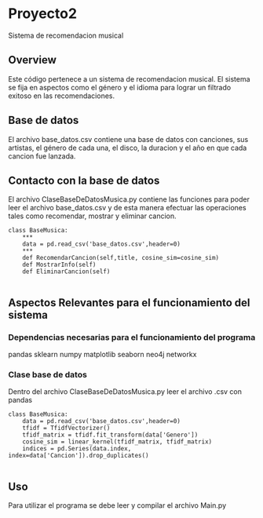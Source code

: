 # Proyecto2
Sistema de recomendacion musical

## Overview
Este código pertenece a un sistema de recomendacion musical. El sistema se fija en aspectos como el género y el idioma para
lograr un filtrado exitoso en las recomendaciones.

## Base de datos
El archivo base_datos.csv contiene una base de datos con canciones, sus artistas, el género de cada una, el disco,
la duracion y el año en que cada cancion fue lanzada.

## Contacto con la base de datos
El archivo ClaseBaseDeDatosMusica.py contiene las funciones para poder leer el archivo base_datos.csv y de esta manera 
efectuar las operaciones tales como recomendar, mostrar y eliminar cancion.
```
class BaseMusica:
    ***
    data = pd.read_csv('base_datos.csv',header=0)
    ***
    def RecomendarCancion(self,title, cosine_sim=cosine_sim)
    def MostrarInfo(self)
    def EliminarCancion(self)
    
```

## Aspectos Relevantes para el funcionamiento del sistema
### Dependencias necesarias para el funcionamiento del programa
pandas
sklearn
numpy
matplotlib
seaborn
neo4j
networkx

### Clase base de datos
Dentro del archivo ClaseBaseDeDatosMusica.py leer el archivo .csv con pandas
```
class BaseMusica:
    data = pd.read_csv('base_datos.csv',header=0)
    tfidf = TfidfVectorizer()
    tfidf_matrix = tfidf.fit_transform(data['Genero'])
    cosine_sim = linear_kernel(tfidf_matrix, tfidf_matrix)
    indices = pd.Series(data.index, index=data['Cancion']).drop_duplicates()
    
```
## Uso
Para utilizar el programa se debe leer y compilar el archivo Main.py

